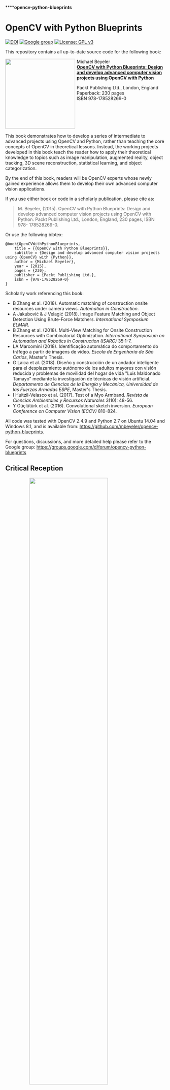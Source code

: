 **********************************************opencv-python-blueprints******************************************
# OpenCV with Python Blueprints

[![DOI](https://zenodo.org/badge/DOI/10.5281/zenodo.154060.svg)](https://doi.org/10.5281/zenodo.154060)
[![Google group](https://img.shields.io/badge/Google-Discussion%20group-lightgrey.svg)](https://groups.google.com/d/forum/opencv-python-blueprints)
[![License: GPL v3](https://img.shields.io/badge/License-GPL%20v3-blue.svg)](http://www.gnu.org/licenses/gpl-3.0)

This repository contains all up-to-date source code for the following book:

<img src="https://2.bp.blogspot.com/-0kv2Un_wtT4/VlX2XOazp3I/AAAAAAAAACE/bmZ6AsPfRKY8D6Btr10SObc6QiD8Hi0bQ/s200/2690OS_OpenCV%2Bwith%2BPython%2BBlueprints_.jpg" align="left" style="width: 220px; margin-right: 5px"/>
Michael Beyeler <br/>
<a href="http://www.amazon.com/OpenCV-Python-Blueprints-Michael-Beyeler/dp/1785282697"><b>OpenCV with Python Blueprints: Design and develop advanced computer vision projects using OpenCV with Python</b></a>

Packt Publishing Ltd., London, England <br/>
Paperback: 230 pages <br/>
ISBN 978-178528269-0
<br clear="both"/>

This book demonstrates how to develop a series of intermediate to advanced projects using OpenCV and Python,
rather than teaching the core concepts of OpenCV in theoretical lessons. Instead, the working projects
developed in this book teach the reader how to apply their theoretical knowledge to topics such as
image manipulation, augmented reality, object tracking, 3D scene reconstruction, statistical learning,
and object categorization.

By the end of this book, readers will be OpenCV experts whose newly gained experience allows them to develop their own advanced computer vision applications.

If you use either book or code in a scholarly publication, please cite as:
> M. Beyeler, (2015). OpenCV with Python Blueprints: Design and develop advanced computer vision projects using OpenCV with Python. Packt Publishing Ltd., London, England, 230 pages, ISBN 978-
178528269-0.

Or use the following bibtex:
```
@book{OpenCVWithPythonBlueprints,
	title = {{OpenCV with Python Blueprints}},
	subtitle = {Design and develop advanced computer vision projects using {OpenCV} with {Python}},
	author = {Michael Beyeler},
	year = {2015},
	pages = {230},
	publisher = {Packt Publishing Ltd.},
	isbn = {978-178528269-0}
}
```

Scholarly work referencing this book:
- B Zhang et al. (2018). Automatic matching of construction onsite resources under camera views. *Automation in Construction*.
- A Jakubović & J Velagić (2018). Image Feature Matching and Object Detection Using Brute-Force Matchers. *International Symposium ELMAR*.
- B Zhang et al. (2018). Multi-View Matching for Onsite Construction Resources with Combinatorial Optimization. *International Symposium on Automation and Robotics in Construction (ISARC)* 35:1-7.
- LA Marcomini (2018). Identificação automática do comportamento do tráfego a partir de imagens de vídeo. *Escola de Engenharia de São Carlos*, Master's Thesis.
- G Laica et al. (2018). Diseño y construcción de un andador inteligente para el desplazamiento autónomo de los adultos mayores con visión reducida y problemas de movilidad del hogar de vida "Luis Maldonado Tamayo" mediante la investigación de técnicas de visión artificial. *Departamento de Ciencias de la Energía y Mecánica, Universidad de las Fuerzas Armadas ESPE*, Master's Thesis.
- I Huitzil-Velasco et al. (2017). Test of a Myo Armband. *Revista de Ciencias Ambientales y Recursos Naturales* 3(10): 48-56.
- Y Güçlütürk et al. (2016). Convolutional sketch inversion. *European Conference on Computer Vision (ECCV)* 810-824.


All code was tested with OpenCV 2.4.9 and Python 2.7 on Ubuntu 14.04 and Windows 8.1, and is available from:
https://github.com/mbeyeler/opencv-python-blueprints.

For questions, discussions, and more detailed help please refer to the Google group:
https://groups.google.com/d/forum/opencv-python-blueprints


## Critical Reception

<img src="https://3.bp.blogspot.com/-m8yl8xCrM3Q/V9yFYMAj3YI/AAAAAAAAAq8/5IzGqAeUp9cCwq13j1EL7aunfUvvre5bQCLcB/s640/opencv-python-blueprints-amazon-new.png" style="width: 70%; margin-left: 15%"/>

What readers on Amazon have to say:

> The author does a great job explaining the concepts needed to understand what's happening in the application without 
> the need of going into too many details. <br/>
&ndash; [Sebastian Montabone](http://www.samontab.com)

> Excellent book to build practical OpenCV projects! I'm still relatively new to OpenCV, but all examples are well 
> laid out and easy to follow. The author does a good job explaining the concepts in detail and shows how they apply 
> in real life. As a professional programmer, I especially love that you can just fork the code from GitHub and follow 
> along. Strongly recommend to readers with basic knowledge of computer vision, machine learning, and Python!
&ndash; Amazon Customer

> Usually I'm not a big fan of technical books because they are too dull, but this one is written in an engaging 
> manner with a few dry jokes here and there. Can only recommend! <br/>
&ndash; lakesouth



## Who This Book Is for
As part of Packt's Blueprints series, this book is for intermediate users of OpenCV who aim to master their skills
by developing advanced practical applications. You should already have some
experience of building simple applications, and you are expected to be familiar with
OpenCV's concepts and Python libraries. Basic knowledge of Python programming
is expected and assumed.

By the end of this book, you will be an OpenCV expert, and your newly gained
experience will allow you to develop your own advanced computer vision
applications.



## Software Requirements
All projects can run on Windows, Mac, or Linux, and require the following software packages:
* OpenCV 2.4.9 or later: Recent 32-bit and 64-bit versions as well as installation instructions are available at
http://opencv.org/downloads.html. Platform-specific installation instructions can be found at
http://docs.opencv.org/doc/tutorials/introduction/table_of_content_introduction/table_of_content_introduction.html.
* Python 2.7 or later: Recent 32-bit and 64-bit installers are available at https://www.python.org/downloads. The
installation instructions can be found at https://wiki.python.org/moin/BeginnersGuide/Download.
* NumPy 1.9.2 or later: This package for scientific computing officially comes in 32-bit format only, and can be
obtained from http://www.scipy.org/scipylib/download.html. The installation instructions can be found at 
http://www.scipy.org/scipylib/building/index.html#building.

In addition, some chapters require the following free Python modules:
* wxPython 2.8 or later (Chapters 1 to 4, 7): This GUI programming toolkit can be obtained from
  http://www.wxpython.org/download.php.
  Its installation instructions are given at http://wxpython.org/builddoc.php.
  If you are using Max OS 10.11 (El Capitan), try:
  
  ```
  $ sudo pip install --upgrade --trusted-host wxpython.org --pre -f http://wxpython.org/Phoenix/snapshot-builds/ wxPython_Phoenix
  ```
  
  See [this bug](https://github.com/mbeyeler/opencv-python-blueprints/issues/9) for context.
  Thanks to @KaroAntonio for the fix!
* matplotlib 1.4.3 or later (Chapters 4 to 7): This 2D plotting library can be obtained from
  http://matplotlib.org/downloads.html. Its installation instructions can be found by going to
  http://matplotlib.org/faq/installing_faq.html#how-to-install.
* SciPy 0.16.0 or later (Chapter 1): This scientific Python library officially comes in 32-bit only, and can be
  obtained from http://www.scipy.org/scipylib/download.html. The installation instructions can be found at
  http://www.scipy.org/scipylib/building/index.html#building.
* libfreenect 0.5.2 or later (Chapter 2): The libfreenect module by the OpenKinect project (http://www.openkinect.org)
  provides drivers and libraries for the Microsoft Kinect hardware, and can be obtained from
  https://github.com/OpenKinect/libfreenect. Its installation instructions can be found at
  http://openkinect.org/wiki/Getting_Started.

Furthermore, the use of iPython (http://ipython.org/install.html) is highly recommended as it provides a flexible,
interactive console interface.

## License
The software is released under the GNU General Public License (GPL), which is the most commonly used free software
license according to Wikipedia. GPL allows for commercial use, distribution, modification, patent use, and private use.

The GPL is a copyleft license, which means that derived works can only be distributed under the same license terms.
For more information, please see the license file.
